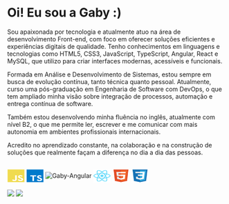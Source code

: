 <h1>Oi! Eu sou a Gaby :)</h1>

Sou apaixonada por tecnologia e atualmente atuo na área de desenvolvimento Front-end, com foco em oferecer soluções eficientes e experiências digitais de qualidade. Tenho conhecimentos em linguagens e tecnologias como HTML5, CSS3, JavaScript, TypeScript, Angular, React e MySQL, que utilizo para criar interfaces modernas, acessíveis e funcionais.

Formada em Análise e Desenvolvimento de Sistemas, estou sempre em busca de evolução contínua, tanto técnica quanto pessoal. Atualmente, curso uma pós-graduação em Engenharia de Software com DevOps, o que tem ampliado minha visão sobre integração de processos, automação e entrega contínua de software.

Também estou desenvolvendo minha fluência no inglês, atualmente com nível B2, o que me permite ler, escrever e me comunicar com mais autonomia em ambientes profissionais internacionais.

Acredito no aprendizado constante, na colaboração e na construção de soluções que realmente façam a diferença no dia a dia das pessoas.


<div style="display: inline_block"><br>
  <img align="center" alt="Gaby-Js" height="30" width="40" src="https://raw.githubusercontent.com/devicons/devicon/master/icons/javascript/javascript-plain.svg">
  <img align="center" alt="Gaby-Ts" height="30" width="40" src="https://raw.githubusercontent.com/devicons/devicon/master/icons/typescript/typescript-plain.svg">
  <img align="center" alt="Gaby-Angular" height="45" width="45" src="https://v7.angular.cn/assets/images/logos/angular/angular.svg">
  <img align="center" alt="Gaby-React" height="30" width="40" src="https://raw.githubusercontent.com/devicons/devicon/master/icons/react/react-original.svg">
  <img align="center" alt="Gaby-HTML" height="30" width="40" src="https://raw.githubusercontent.com/devicons/devicon/master/icons/html5/html5-original.svg">
  <img align="center" alt="Gaby-CSS" height="30" width="40" src="https://raw.githubusercontent.com/devicons/devicon/master/icons/css3/css3-original.svg">

</div>
<br>
<div> 
  <a href = "mailto:gabriellygoncalvesmossa@gmail.com"><img src="https://img.shields.io/badge/-Gmail-%23333?style=for-the-badge&logo=gmail&logoColor=white" target="_blank"></a>
  <a href="https://www.linkedin.com/in/gabriellymossa/" target="_blank"><img src="https://img.shields.io/badge/-LinkedIn-%230077B5?style=for-the-badge&logo=linkedin&logoColor=white" target="_blank"></a> 
  
</div>
